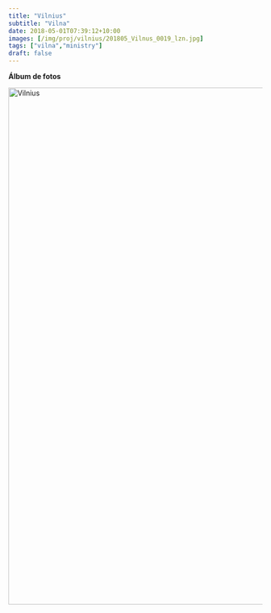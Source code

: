 ```yaml
---
title: "Vilnius"
subtitle: "Vilna"
date: 2018-05-01T07:39:12+10:00
images: [/img/proj/vilnius/201805_Vilnus_0019_lzn.jpg]
tags: ["vilna","ministry"]
draft: false
---
```



**Álbum de fotos**

<a data-flickr-embed="true" data-header="true" data-footer="true"  href="https://www.flickr.com/photos/144447981@N03/albums/72157675201047147" title="Vilnius"><img src="https://farm8.staticflickr.com/7828/44783311970_cc406b932c_o.jpg" width="683" height="1024" alt="Vilnius"></a><script async src="//embedr.flickr.com/assets/client-code.js" charset="utf-8"></script>
